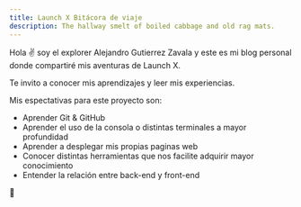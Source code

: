 ```yaml
---
title: Launch X Bitácora de viaje
description: The hallway smelt of boiled cabbage and old rag mats.
---
```


Hola ✌️  soy el explorer Alejandro Gutierrez Zavala y este es mi blog personal donde compartiré mis aventuras de Launch X.

Te invito a conocer mis aprendizajes y leer mis experiencias.

Mis espectativas para este proyecto son:

- Aprender Git & GitHub
- Aprender el uso de la consola o distintas terminales a mayor profundidad
- Aprender a desplegar mis propias paginas web
- Conocer distintas herramientas que nos facilite adquirir mayor conocimiento
- Entender la relación entre back-end y front-end

🚀

